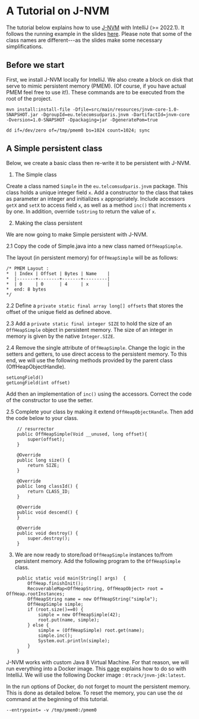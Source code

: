 # A Tutorial on J-NVM

The tutorial below explains how to use [J-NVM](https://github.com/jnvm-project/jnvm) with IntelliJ (>= 2022.1).
It follows the running example in the slides [here](https://docs.google.com/presentation/d/1YGDK3urnd682Qbk_IQxq9kyZppJUARxna4K_vCgf140/edit?usp=sharing).
Please note that some of the class names are different---as the slides make some necessary simplifications. 

## Before we start

First, we install J-NVM locally for IntelliJ.
We also create a block on disk that serve to mimic persistent memory (PMEM).
(Of course, if you have actual PMEM feel free to use it!).
These commands are to be executed from the root of the project.

````
mvn install:install-file -Dfile=src/main/resources/jnvm-core-1.0-SNAPSHOT.jar -DgroupId=eu.telecomsudparis.jnvm -DartifactId=jnvm-core -Dversion=1.0-SNAPSHOT -Dpackaging=jar -DgeneratePom=true

dd if=/dev/zero of=/tmp/pmem0 bs=1024 count=1024; sync
````

## A Simple persistent class

Below, we create a basic class then re-write it to be persistent with J-NVM.

1. The Simple class

Create a class named `Simple` in the `eu.telcomsudparis.jnvm` package.
This class holds a unique integer field `x`.
Add a constructor to the class that takes as parameter an integer and initializes `x` appropriately.
Include accessors `getX` and `setX` to access field `x`, as well as a method `inc()` that increments `x` by one.
In addition, override `toString` to return the value of `x`. 

2. Making the class persistent

We are now going to make Simple persistent with J-NVM.

2.1 Copy the code of Simple.java into a new class named `OffHeapSimple`.

The layout (in persistent memory) for `OffHeapSimple` will be as follows:

````
/* PMEM Layout :
*  | Index | Offset | Bytes | Name    |
*  |-------+--------+-------+---------|
*  | 0     | 0      | 4     | x       |
*  end: 8 bytes
*/
````

2.2 Define a `private static final array long[] offsets` that stores the offset of the unique field as defined above.

2.3 Add a `private static final integer SIZE` to hold the size of an `OffHeapSimple` object in persistent memory.
The size of an integer in memory is given by the native `Integer.SIZE`.

2.4 Remove the single attribute of `OffHeapSimple`.
Change the logic in the setters and getters, to use direct access to the persistent memory.
To this end, we will use the following methods provided by the parent class (OffHeapObjectHandle).

````
setLongField()
getLongField(int offset)
````

Add then an implementation of `inc()` using the accessors.
Correct the code of the constructor to use the setter.

2.5 Complete your class by making it extend `OffHeapObjectHandle`.
Then add the code below to your class.

````
    // resurrector
    public OffHeapSimple(Void __unused, long offset){
        super(offset);
    }

    @Override
    public long size() {
        return SIZE;
    }

    @Override
    public long classId() {
        return CLASS_ID;
    }

    @Override
    public void descend() {
    }

    @Override
    public void destroy() {
        super.destroy();
    }
````

3. We are now ready to store/load `OffHeapSimple` instances to/from persistent memory.
Add the following program to the `OffHeapSimple` class.

````
    public static void main(String[] args)  {
        OffHeap.finishInit();
        RecoverableMap<OffHeapString, OffHeapObject> root = OffHeap.rootInstances;
        OffHeapString name = new OffHeapString("simple");
        OffHeapSimple simple;
        if (root.size()==0) {
            simple = new OffHeapSimple(42);
            root.put(name, simple);
        } else {
            simple = (OffHeapSimple) root.get(name);
            simple.inc();
            System.out.println(simple);
        }
    }
````

J-NVM works with custom Java 8 Virtual Machine.
For that reason, we will run everything into a Docker image.
This [page](https://www.jetbrains.com/help/idea/running-a-java-app-in-a-container.html) explains how to do so with IntelliJ.
We will use the following Docker image : `0track/jnvm-jdk:latest`.

In the run options of Docker, do not forget to mount the persistent memory.  
This is done as detailed below.
To reset the memory, you can use the `dd` command at the beginning of this tutorial.

````
--entrypoint= -v /tmp/pmem0:/pmem0
````

